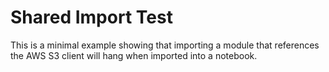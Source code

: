 # Shared Import Test

This is a minimal example showing that importing a module that references the AWS S3
client will hang when imported into a notebook.
